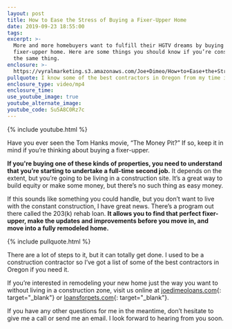 ```yaml
---
layout: post
title: How to Ease the Stress of Buying a Fixer-Upper Home
date: 2019-09-23 18:55:00
tags:
excerpt: >-
  More and more homebuyers want to fulfill their HGTV dreams by buying a
  fixer-upper home. Here are some things you should know if you’re considering
  the same thing.
enclosure: >-
  https://vyralmarketing.s3.amazonaws.com/Joe+Dimeo/How+to+Ease+the+Stress+of+Buying+a+Fixer-Upper+Home.mp4
pullquote: I know some of the best contractors in Oregon from my time in construction.
enclosure_type: video/mp4
enclosure_time:
use_youtube_image: true
youtube_alternate_image:
youtube_code: Su5A8C0Rz7c
---
```


{% include youtube.html %}

Have you ever seen the Tom Hanks movie, “The Money Pit?” If so, keep it in mind if you’re thinking about buying a fixer-upper.

**If you're buying one of these kinds of properties, you need to understand that you’re starting to undertake a full-time second job.** It depends on the extent, but you’re going to be living in a construction site. It’s a great way to build equity or make some money, but there’s no such thing as easy money.&nbsp;

If this sounds like something you could handle, but you don’t want to live with the constant construction, I have great news. There’s a program out there called the 203(k) rehab loan. **It allows you to find that perfect fixer-upper, make the updates and improvements before you move in, and move into a fully remodeled home.&nbsp;**

{% include pullquote.html %}

There are a lot of steps to it, but it can totally get done. I used to be a construction contractor so I’ve got a list of some of the best contractors in Oregon if you need it.

If you’re interested in remodeling your new home just the way you want to without living in a construction zone, visit us online at [joedimeoloans.com](https://joedimeoloans.com/){: target="_blank"} or [loansforpets.com](https://www.loansforpets.com/){: target="_blank"}.

If you have any other questions for me in the meantime, don’t hesitate to give me a call or send me an email. I look forward to hearing from you soon.